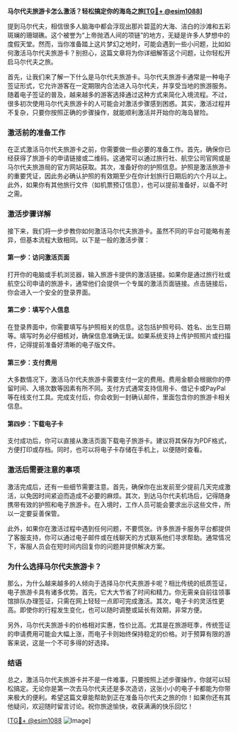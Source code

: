 **马尔代夫旅游卡怎么激活？轻松搞定你的海岛之旅[[TG💪+ @esim1088](https://t.me/s/esim1088)]**

提到马尔代夫，相信很多人脑海中都会浮现出那片碧蓝的大海、洁白的沙滩和五彩斑斓的珊瑚礁。这个被誉为“上帝抛洒人间的项链”的地方，无疑是许多人梦想中的度假天堂。然而，当你准备踏上这片梦幻之地时，可能会遇到一些小问题，比如如何激活马尔代夫旅游卡？别担心，这篇文章将为你详细解答这个问题，让你轻松开启马尔代夫之旅。

首先，让我们来了解一下什么是马尔代夫旅游卡。马尔代夫旅游卡通常是一种电子签证形式，它允许游客在一定期限内合法进入马尔代夫，并享受当地的旅游服务。随着电子签证的普及，越来越多的游客选择通过这种方式来简化入境流程。不过，很多初次使用马尔代夫旅游卡的人可能会对激活步骤感到困惑。其实，激活过程并不复杂，只要你按照正确的步骤操作，就能顺利激活并开始你的海岛冒险。

### **激活前的准备工作**

在正式激活马尔代夫旅游卡之前，你需要做一些必要的准备工作。首先，确保你已经获得了旅游卡的申请链接或二维码。这通常可以通过旅行社、航空公司官网或是马尔代夫旅游局的官方网站获取。其次，准备好你的护照信息。护照是激活旅游卡的重要凭证，因此务必确认护照的有效期至少在你计划旅行日期后的六个月以上。此外，如果你有其他旅行文件（如机票预订信息），也可以提前准备好，以备不时之需。

### **激活步骤详解**

接下来，我们将一步步教你如何激活马尔代夫旅游卡。虽然不同的平台可能略有差异，但基本流程大致相同。以下是一般的激活步骤：

#### **第一步：访问激活页面**
打开你的电脑或手机浏览器，输入旅游卡提供的激活链接。如果你是通过旅行社或航空公司申请的旅游卡，通常他们会提供一个专属的激活页面链接。点击链接后，你会进入一个安全的登录界面。

#### **第二步：填写个人信息**
在登录界面中，你需要填写与护照相关的信息。这包括护照号码、姓名、出生日期等。填写时务必仔细核对，确保信息准确无误。如果系统支持上传护照照片或扫描件，记得提前准备好清晰的电子版文件。

#### **第三步：支付费用**
大多数情况下，激活马尔代夫旅游卡需要支付一定的费用。费用金额会根据你的停留时间、入境次数等因素有所不同。支付方式通常支持信用卡、借记卡或PayPal等在线支付工具。完成支付后，你会收到一封确认邮件，里面包含你的旅游卡相关信息。

#### **第四步：下载电子卡**
支付成功后，你可以直接从激活页面下载电子旅游卡。建议将其保存为PDF格式，方便打印或存档。同时，也可以将电子卡存储在手机上，以便随时查看。

### **激活后需要注意的事项**

激活完成后，还有一些细节需要注意。首先，确保你在出发前至少提前几天完成激活，以免因时间紧迫而造成不必要的麻烦。其次，到达马尔代夫机场后，记得随身携带有效的护照和电子旅游卡。在入境时，工作人员可能会要求出示这些文件，所以一定要妥善保管。

此外，如果你在激活过程中遇到任何问题，不要慌张。许多旅游卡服务平台都提供了客服支持，你可以通过电子邮件或在线聊天的方式联系他们寻求帮助。通常情况下，客服人员会在短时间内回复你的问题并提供解决方案。

### **为什么选择马尔代夫旅游卡？**

那么，为什么越来越多的人倾向于选择马尔代夫旅游卡呢？相比传统的纸质签证，电子旅游卡具有诸多优势。首先，它大大节省了时间和精力。你无需亲自前往领事馆排队办理签证，只需在网上轻轻一点即可完成激活。其次，电子卡的灵活性更高。即使你的行程发生变化，也可以随时调整或延长有效期，非常方便。

另外，马尔代夫旅游卡的价格相对实惠，性价比高。尤其是在旅游旺季，传统签证的申请费用可能会大幅上涨，而电子卡则始终保持稳定的价格。对于预算有限的游客来说，这是一个不可多得的好选择。

### **结语**

总之，激活马尔代夫旅游卡并不是一件难事，只要按照上述步骤操作，你就可以轻松搞定。无论你是第一次去马尔代夫还是多次造访，这张小小的电子卡都能为你带来极大的便利。希望这篇文章能帮助到正在准备马尔代夫之旅的你！如果你还有其他疑问，欢迎随时留言讨论。祝你旅途愉快，收获满满的快乐回忆！

[[TG💪+ @esim1088](https://t.me/s/esim1088) ![Image](https://i.postimg.cc/4NQfJmqS/Snipaste-2025-05-13-00-14-12.png)]